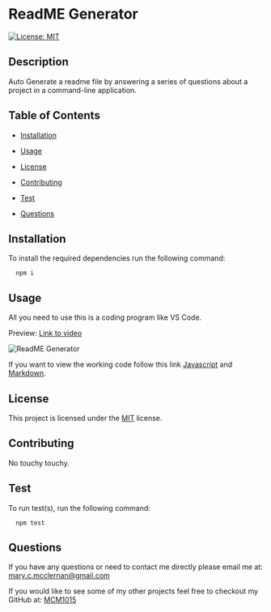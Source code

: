 # ReadME Generator

  [![License: MIT](https://img.shields.io/badge/License-MIT-yellow.svg)](https://opensource.org/licenses/MIT)

  ## Description
  Auto Generate a readme file by answering a series of questions about a project in a command-line application.
  
  ## Table of Contents
  - [Installation](#Installation)
  
  - [Usage](#Usage)
  
  - [License](#License)
  
  - [Contributing](#Contributing)
  
  - [Test](#Test)
  
  - [Questions](#Questions)
  
  ## Installation
  To install the required dependencies run the following command:
  
      npm i
      
  ## Usage
  All you need to use this is a coding program like VS Code. 

  Preview: 
  [Link to video](https://drive.google.com/file/d/142O85zvU07mbxfE7vaGdfss_wNcxuECU/view)
  

  ![ReadME Generator](Readme_Preview.gif)

  

  If you want to view the working code follow this link [Javascript](index.js) and [Markdown](./utils/generateMarkdown.js).
  
  ## License 
  This project is licensed under the [MIT](https://opensource.org/licenses/MIT) license.
  
  ## Contributing
  No touchy touchy.
  
  ## Test
  To run test(s), run the following command:
  
      npm test
  
  ## Questions
  If you have any questions or need to contact me directly please email me at:
  <mary.c.mcclernan@gmail.com>
  
  If you would like to see some of my other projects feel free to checkout my GitHub at:
  [MCM1015](https://github.com/MCM1015)
  